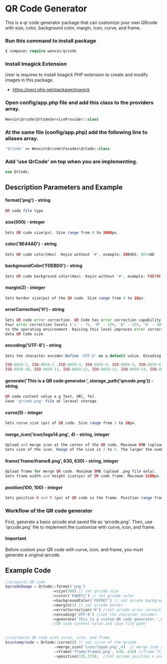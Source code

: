 # QR Code Generator

This is a qr code generator package that can customize your own QRcode with size, color, background color, margin, icon, curve, and frame.

### Run this command to install package
```php
$ composer require wenxin/qrcode
```
### Install Imagick Extension 

User is requires to install Imagick PHP extension to create and modify images in this package.
* https://pecl.php.net/package/imagick

### Open config/app.php file and add this class to the providers array.
```php
Wenxin\Qrcode\QrCodeServiceProvider::class
```

### At the same file (config/app.php) add the following line to aliases array. 
```php
'QrCode' => Wenxin\Qrcode\Facades\QrCode::class
```
### Add 'use QrCode' on top when you are implementing.
```php
use QrCode;
```
## Description Parameters and Example

#### format('png') - string
```php
QR code file type
```
#### size(500) - integer
```php
Sets QR code size(px). Size range from 0 to 1000px.
```
#### color('8E44AD') - string
```php
Sets QR code color(Hex). Keyin without '#', example: 28B463, 8E44AD  
```
#### backgroundColor('FDEBD0') - string
```php
Sets QR code background color(Hex). Keyin without '#', example: F9E79F, FDEBD0
```
#### margin(2) - integer
```php
Sets border size(px) of the QR code. Size range from 0 to 10px.
```
#### errorCorrection('H') - string
```php
Sets QR code error correction. QR Code has error correction capability to restore data if the code is dirty or damaged. 
Four error correction levels ('L' - 7%, 'M' - 15%, 'Q' - 25%, 'H' - 30%) are available for users to choose according
to the operating environment. Raising this level improves error correction capability but also increases the amount of
data QR Code size.
```
#### encoding('UTF-8') - string
```php
Sets the character encoder.Define 'UTF-8' as a default value. Encoding list :-

ISO-8859-1, ISO-8859-2 ,ISO-8859-3, ISO-8859-4, ISO-8859-5, ISO-8859-6, ISO-8859-7, ISO-8859-8, ISO-8859-9,
ISO-8859-10, ISO-8859-11, ISO-8859-12, ISO-8859-13, ISO-8859-14, ISO-8859-15, ISO-8859-16, SHIFT-JIS, WINDOWS-1250, WINDOWS-1251, WINDOWS-1252, WINDOWS-1256, UTF-16BE, UTF-8, ASCII, GBK, EUC-KR.
```
#### generate('This is a QR code generator.', storage_path('qrcode.png')) - string
```php
QR code content value e.g Text, URl, Tel.
Save 'qrcode.png' file at laravel storage.
```
#### curve(5) - integer
```php
Sets curve size (px) of QR code. Size range from 1 to 10px.
```
#### merge_icon('icon/logo14.png', 4) - string, integer
```php
Upload and merge icon at the center of the QR code. Maximum 5MB (upload .png file only)
Sets size of the icon. Range of the size is 2 to 5. The larger the number the smaller the size.
```
#### frame('frame/frame8.png', 630, 630) - string, integer
```php
Upload frame for merge QR code. Maximum 5MB (upload .png file only).
Sets frame width and height size(px) of QR code frame. Maximum 1100px.
```
#### position(100, 100) - integer
```php
Sets position X and Y (px) of QR code in the frame. Position range from 0 to 300px.
```
### Workflow of the QR code generator
First, generate a basic qrcode and saved file as 'qrcode.png'.
Then, use 'qrcode.png' file to implement the customize with curve, icon, and frame.

#### Important
Before custom your QR code with curve, icon, and frame, you must generate a original qrcode.

## Example Code
```php
//original QR code
$qrcodeImage = QrCode::format('png')      
                     ->size(380) // set qrcode size                                                                   
                     ->color('FA8072') // set qrcode color
                     ->backgroundColor('FEF9E7') // set qrcode background color                              
                     ->margin(1) // set qrcode border                       
                     ->errorCorrection('H') //set qrcode error correction  
                     ->encoding('UTF-8') //set the character encoder.                           
                     ->generate('This is a custom QR code generator.',storage_path('app/qrcode.png'));
                     //QR code content value and save file path
                     
                                                                
//customize QR code with curve, icon, and frame       
$customqrcode = QrCode::curve(8) // set curve of the qrcode
                      ->merge_icon('icon/logo6.png',4)  // merge icon at the center of the qrcode & set icon size
                      ->frame('frame/frame2.png', 630, 630) //frame file ,frame width and height  
                      ->position(125,125);  //set qrcode position x and y in the frame                                       
        

```




